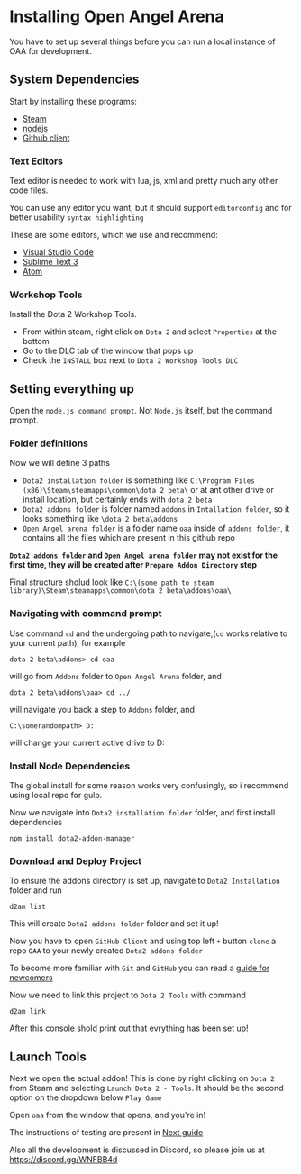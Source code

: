 # Installing Open Angel Arena
You have to set up several things before you can run a local instance of OAA for development.

## System Dependencies
Start by installing these programs:
 * [Steam](http://steampowered.com)
 * [nodejs](http://nodejs.org)
 * [Github client](http://desktop.github.com/)

### Text Editors
Text editor is needed to work with lua, js, xml and pretty much any other code files.

You can use any editor you want, but it should support `editorconfig` and for better usability `syntax highlighting`

These are some editors, which we use and recommend: 
 * [Visual Studio Code](http://code.visualstudio.com/)
 * [Sublime Text 3](https://www.sublimetext.com/3/)
 * [Atom](https://atom.io/)

### Workshop Tools
Install the Dota 2 Workshop Tools.
 * From within steam, right click on `Dota 2` and select `Properties` at the bottom
 * Go to the DLC tab of the window that pops up
 * Check the `INSTALL` box next to `Dota 2 Workshop Tools DLC`

## Setting everything up
Open the `node.js command prompt`. Not `Node.js` itself, but the command prompt.

### Folder definitions
Now we will define 3 paths 
 * `Dota2 installation folder` is something like `C:\Program Files (x86)\Steam\steamapps\common\dota 2 beta\` or at ant other drive or install location, but certainly ends with `dota 2 beta`
 * `Dota2 addons folder` is folder named `addons` in `Intallation folder`, so it looks something like `\dota 2 beta\addons`
 * `Open Angel arena folder` is a folder name `oaa` inside of `addons folder`, it contains all the files which are present in this github repo 

**`Dota2 addons folder` and `Open Angel arena folder` may not exist for the first time, they will be created after `Prepare Addon Directory` step**

Final structure sholud look like `C:\(some path to steam library)\Steam\steamapps\common\dota 2 beta\addons\oaa\`

### Navigating with command prompt
Use command `cd` and the undergoing path to navigate,(`cd` works relative to your current path), for example
```
dota 2 beta\addons> cd oaa
```
will go from `Addons` folder to `Open Angel Arena` folder, and
```
dota 2 beta\addons\oaa> cd ../
```
will navigate you back a step to `Addons` folder, and
```
C:\somerandompath> D:
```
will change your current active drive to D:

### Install Node Dependencies
The global install for some reason works very confusingly, so i recommend using local repo for gulp.

Now we navigate into `Dota2 installation folder` folder, and first install dependencies
```
npm install dota2-addon-manager
```

### Download and Deploy Project
To ensure the addons directory is set up, navigate to `Dota2 Installation` folder and run
```
d2am list
```
This will create `Dota2 addons folder` folder and set it up!

Now you have to open `GitHub Client` and using top left `+` button `clone` a repo `OAA` to your newly created `Dota2 addons folder`

To become more familiar with `Git` and `GitHub` you can read a [guide for newcomers](/docs/github-for-noobs.md)

Now we need to link this project to `Dota 2 Tools` with command
```
d2am link
```
After this console shold print out that evrything has been set up!


## Launch Tools
Next we open the actual addon! This is done by right clicking on `Dota 2` from Steam and selecting `Launch Dota 2 - Tools`. It should be the second option on the dropdown below `Play Game`

Open `oaa` from the window that opens, and you're in!

The instructions of testing are present in [Next guide](/docs/testing.md)

Also all the development is discussed in Discord, so please join us at https://discord.gg/WNFBB4d
